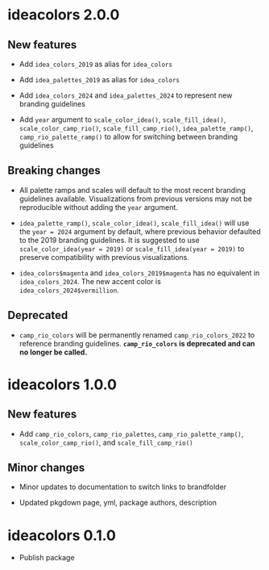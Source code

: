 # ideacolors 2.0.0

## New features

* Add `idea_colors_2019` as alias for `idea_colors`

* Add `idea_palettes_2019` as alias for `idea_colors`

* Add `idea_colors_2024` and `idea_palettes_2024` to represent new
  branding guidelines
  
* Add `year` argument to `scale_color_idea()`, `scale_fill_idea()`,
  `scale_color_camp_rio()`, `scale_fill_camp_rio()`, `idea_palette_ramp()`,
  `camp_rio_palette_ramp()` to allow for switching between branding guidelines
  
## Breaking changes

* All palette ramps and scales will default to the most recent branding
  guidelines available. Visualizations from previous versions may not be
  reproducible without adding the `year` argument.
  
* `idea_palette_ramp()`, `scale_color_idea()`, `scale_fill_idea()` will use the
  `year = 2024` argument by default, where previous behavior defaulted to the
  2019 branding guidelines. It is suggested to use
  `scale_color_idea(year = 2019)` or `scale_fill_idea(year = 2019)` to preserve
  compatibility with previous visualizations.
  
* `idea_colors$magenta` and `idea_colors_2019$magenta` has no equivalent in
  `idea_colors_2024`. The new accent color is `idea_colors_2024$vermillion`.

## Deprecated

* `camp_rio_colors` will be permanently renamed `camp_rio_colors_2022` to
  reference branding guidelines. **`camp_rio_colors` is deprecated and can no
  longer be called.**
  
# ideacolors 1.0.0

## New features

* Add `camp_rio_colors`, `camp_rio_palettes`, `camp_rio_palette_ramp()`,
  `scale_color_camp_rio()`, and `scale_fill_camp_rio()`

## Minor changes

* Minor updates to documentation to switch links to brandfolder

* Updated pkgdown page, yml, package authors, description

# ideacolors 0.1.0

* Publish package
